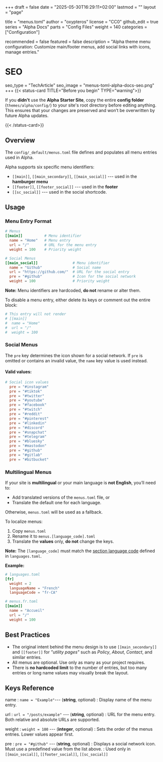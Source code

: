 +++
draft = false
date = "2025-05-30T16:29:11+02:00"
lastmod = ""
layout = "page"

title = "menus.toml"
author = "oxypteros"
license = "CC0"
github_edit = true
series = "Alpha Docs"
  parts = "Config Files"
  weight = 140
categories = ["Configuration"]

recommended = false
featured = false
description = "Alpha theme menu configuration: Customize main/footer menus, add social links with icons, manage entries."
# SEO
seo_type = "TechArticle"
seo_image = "menus-toml-alpha-docs-seo.png"
+++
{{< status-card TITLE="Before you begin" TYPE="warning">}}

If you **didn't** use the **Alpha Starter Site**, copy the entire **config folder** (`themes/alpha/config/`) to your site's root directory before editing anything. 
This ensures that your changes are preserved and won’t be overwritten by future Alpha updates.

{{< /status-card>}}

## Overview
The `config/_default/menus.toml` file defines and populates all menu entries used in Alpha.

Alpha supports six specific menu identifiers: 
- `[[main]]`, `[[main_secondary]]`, `[[main_social]]` --- used in the **hamburger menu** 
- `[[footer]]`, `[[footer_social]]` --- used in the **footer** 
- `[[sc_social]]` --- used in the social shortcode.

## Usage

### Menu Entry Format
```toml
# Menus
[[main]]          # Menu identifier        
  name = "Home"   # Menu entry
  url = "/"       # URL for the menu entry
  weight = 100    # Priority weight

# Social Menus
[[main_social]]                # Menu identifier
  name = "Github"              # Social name
  url = "https://github.com/"  # URL for the social entry
  pre = "#github"              # Icon for the social network
  weight = 100                 # Priority weight
```
**Note:** Menu identifiers are hardcoded, **do not** rename or alter them.

To disable a menu entry, either delete its keys or comment out the entire block:
```toml
# This entry will not render  
# [[main]]               
#  name = "Home"   
#  url = "/"       
#  weight = 100    
``` 
### Social Menus
The `pre` key determines the icon shown for a social network.
If `pre` is omitted or contains an invalid value, the `name` key value is used instead.
#### Valid values:
```toml
# Social icon values
  pre = "#instagram"
  pre = "#tiktok"
  pre = "#twitter"
  pre = "#youtube"
  pre = "#facebook"
  pre = "#twitch"
  pre = "#reddit"
  pre = "#pinterest"
  pre = "#linkedin"
  pre = "#discord"
  pre = "#snapchat"
  pre = "#telegram"
  pre = "#bluesky"
  pre = "#mastodon"
  pre = "#github"
  pre = "#gitlab"
  pre = "#bitbucket"
```
### Multilingual Menus
If your site is **multilingual** or your main language is **not English**, you’ll need to:
- Add translated versions of the `menus.toml` file, or
- Translate the default one for each language.

Otherwise, `menus.toml` will be used as a fallback.

To localize menus:
1. Copy `menus.toml`
2. Rename it to `menus.[language_code].toml`
3. Translate the **values** only, **do not** change the keys.

**Note:** The `[language_code]` must match the [section language code](/docs/config/languages-toml/#keys-reference) defined in `languages.toml`.

**Example:**
```toml
# languages.toml
[fr]
  weight = 2
  languageName = "French"
  languageCode = "fr-CA"

# menus.fr.toml 
[[main]]              
  name = "Accueil"  
  url = "/"       
  weight = 100
```
## Best Practices
- The original intent behind the menu design is to use `[[main_secondary]]` and `[[footer]]` for *"utility pages"* such as *Policy*, *About*, *Contact*, and similar entries.
- All menus are optional. Use only as many as your project requires.
- There is **no hardcoded limit** to the number of entries, but too many entries or long name values may visually break the layout.

## Keys Reference
name
: `name = "Example"`--- (**string**, optional)
: Display name of the menu entry.

url
: `url = "/posts/example"` --- (**string**, optional)
: URL for the menu entry. Both relative and absolute URLs are supported.

weight 
: `weight = 100` --- (**integer**, optional)
: Sets the order of the menus entries. Lower values appear first. 

pre
: `pre = "#github"` --- (**string**, optional)
: Displays a social network icon.  Must use a predefined value from the list above. 
: Used only in `[[main_social]]`, `[[footer_social]]`, `[[sc_social]]`
